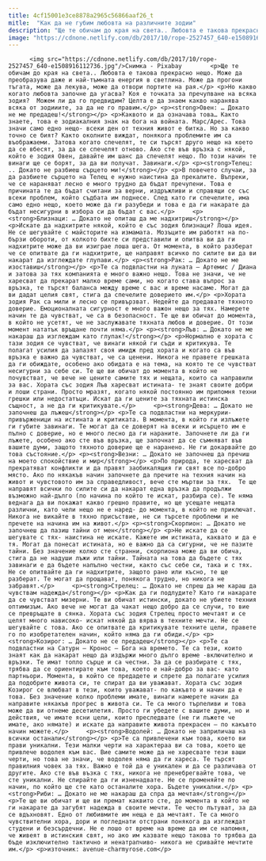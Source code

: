 ```yaml
---
title: 4cf15001e3ce8878a2965c56866aaf26_t
mitle:  "Как да не губим любовта на различните зодии"
description: "Ще те обичам до края на света.. Любовта е такова прекрасно нещо. Може да преобразува даже и най-тъмната енергия в светлина. Може да прогони тъгата, може да лекува, може да отвори портите на рая. Но какво когато любовта започне да угасва? Коя е точката за пречупване на всяка зодия?  Можем ли да го предвидим? Целта …"
image: "https://cdnone.netlify.com/db/2017/10/rope-2527457_640-e1508916112736.jpg"
---
```


          <img src="https://cdnone.netlify.com/db/2017/10/rope-2527457_640-e1508916112736.jpg"/>Снимка - Pixabay        <p>Ще те обичам до края на света.. Любовта е такова прекрасно нещо. Може да преобразува даже и най-тъмната енергия в светлина. Може да прогони тъгата, може да лекува, може да отвори портите на рая.</p> <p>Но какво когато любовта започне да угасва? Коя е точката за пречупване на всяка зодия?  Можем ли да го предвидим? Целта е да знаем какво наранява всяка от зодииите, за да не го правим.</p> <p><strong>Овен: … Докато не ме предадеш!</strong></p> <p>Каквото и да означава това… Както знаете, това е зодиакалния знак на бога на войната. Марс/Арес. Това значи само едно нещо- всеки ден от техния живот е битка. Но за какво точно се бият? Както околните виждат, понякога проблемите им са въображаеми. Затова когато спечелят, те си търсят друго нещо на което да се вбесят, за да се спечелят отново. Ако сте във връзка с някой, който е зодия Овен, давайте им шанс да спечелят нещо. По този начин те винаги ще се борят, за да ви получат. Завинаги.</p> <p><strong>Телец: .. Докато не разбиеш сърцето ми!</strong></p> <p>В повечето случаи, за да разбиете сърцето на Телец е нужно наистина да прекалите. Въпреки, че се нараняват лесно е много трудно да бъдат пречупени. Това е причината те да бъдат считани за верни, издръжливи и справящи се със всеки проблем, който съдбата им поднесе. След като ги спечелите, има само едно нещо, което може да ги разубеди и това е да ги накарате да бъдат несигурни в избора си да бъдат с вас.</p>     <p><strong>Близнаци: … Докато не опиташ да ме надхитриш</strong></p> <p>Искате да надхитрите някой, който е със зодия близнаци? Лоша идея. Не се шегувайте с майсторите на измамата. Мозъците им работят на по-бързи обороти, от колкото бихте си представили и опитва ви да ги надхитрите може да ви изиграе лоша шега. От момента, в който разберат че се опитвате да ги надхитрите, ще направят всичко по силите ви да ви накарат да изглеждате глупави.</p> <p><strong>Рак: … Докато не ме изоставиш</strong></p> <p>Те са подвластни на луната – Артемис / Диана и затова за тях компанията е много важно нещо. Това не значи, че не харесват да прекарат малко време сами, но когато става въпрос за връзка, те търсят баланса между време с вас и време насаме. Могат да ви дадат целия свят, стига да спечелите доверието им.</p> <p>Хората зодия Рак са мили и лесно се привързват. Недейте да предавате тяхното доверие. Емоционалната сигурност е много важон нещо за тях. Намерете начин те да чувстват, че са в безопасност. Те ще ви обичат до момента, в който не усетят, че не заслужавате тяхната любов и доверие. От този момент нататък връщане почти няма.</p> <p><strong>Лъв: … Докато не ме накараш да изглеждам като глупак!</strong></p> <p>Нормално е хората с тази зодия се чувстват, че винаги някой ги съди и критикува. Те полагат усилия да запазят своя имидж пред хората и когато са във връзка е важно да чувстват, че са ценени. Никога не правете грешката да ги обиждате, особено ако обидата е на тема, на която те се чувстват несигурни за себе си. Те ще ви обичат до момента в който не почувстват, че вече не цените самите тях и нещата, които са направили за вас. Хората със зодия Лъв харесват истината- те знаят своите добри и лоши страни. Просто мразят, когато някой постоянно им припомня техни грешки или недостатъци. Искат да ги цените за тяхната истинска същност, а не да ги критикувате.</p>     <p><strong>Дева: … Докато не започнеш да лъжеш</strong></p> <p>Те са подвластни на меркурии- привърженици на истината и критиката. В момента, в който ги излъжете ги губите завинаги. Те могат да се доверят на всеки и исърцето им е пълно с доверие, но е много лесно да ги нараните. Започнете ли да ги лъжете, особено ако сте във връзка, ще започнат да се съмняват във вашите думи, защото тяхното доверие ще е наранено. Не ги докарвайте до това състояние.</p> <p><strong>Везни: … Докато не започнеш да пречиш на моето спокойствие и мир</strong></p> <p>По природа, те харесват да прекратяват конфликти и да правят заобикалящия ги свят все по-добро място. Ако по някакъв начин започнете да пречите на техния начин на живот и чувстовото им за справедливост, вече сте мъртви за тях.  Те ще направят всички по силите си да накарат една връзка да продължи възможно най-дълго (по начина по който те искат, разбира се). Те няма веднага да ви покажат какво грешно правите, но ще усещате нещата различни, като чели нещо не е наред- до момента, в който не приключат. Никога не викайте в тяхно присъствие, не си търсете проблеми и не пречете на начина им на живот.</p> <p><strong>Скорпион: … Докато не започнеш да пазиш тайни от мен</strong></p> <p>Не искате да се шегувате с тях- наистина не искате. Кажете им истината, каквато и да е тя. Могат да понесат истината, но е важно да са сигурни, че не пазите тайни. Без значение колко сте странни, скорпиона може да ви обича, стига да не надуши лъжи или тайни. Тайната на това да бъдете с тях завинаги е да бъдете напълно честни, както със себе си, така и с тях. Не се опитвайте да ги надхитрите, защото рано или късно, те ще разберат. Те могат да прощават, понякога трудно, но никога не забравят.</p>     <p><strong>Стрелец: … Докато не спреш да ме караш да чувствам надежда</strong></p> <p>Как да ги подлудите? Като ги накарате да се чувстват мизерни. Те ви обичат истински, докато не убиете техния оптимизъм. Ако вече не могат да чакат нещо добро да се случи, то вие се превръщате в сянка. Хората със зодия Стрелец просто мечтаят и се целят много нависоко- искат някой да вярва в техните мечти. Не се шегувайте с това. Ако се опитвате да критикувате техните цели, правете го по изобретателен начин, който няма да ги обиди.</p> <p><strong>Козирог: … Докато не се предадеш</strong></p> <p>Те са подвластни на Сатурн – Кронос – Бога на времето. Те са тези, които знаят как да накарат нещо да издържи много дълго време -включително и връзки. Те имат топло сърце и са честни. За да се разбирате с тях, трябва да се ориентирате към това, което е най-добро за вас- като партньори. Момента, в който се предадете и спрете да полагате усилия да подобрите живота си, те спират да ви уважават. Хората със зодия Козирог се влюбват в тези, които уважават- по какъвто и начин да е това. Без значение колко проблеми имате, винаги намерете начин да направите някакъв прогрес в живота си. Те са много търпеливи и това може да ви отнеме десетилетия. Просто ги убедете с вашите думи, но и действия, че имате ясни цели, които преследвате (не ги лъжете че имате, ако нямате) и искате да направите живота прекрасен – по какъвто начин можете.</p>     <p><strong>Водолей: … Докато не заприличаш на всички останали</strong></p> <p>Те са привлечени към това, което ви прави уникални. Тези малки черти на характераа ви са това, което ще привлече водолея към вас. Вие самите може да не харесвате тези ваши черти, но това не значи, че водолея няма да ги хареса. Те търсят правилния човек за тях. Важно е той да е уникален и да се различава от другите. Ако сте във възка с тях, никога не пренебрегвайте това, че сте уникални. Не спирайте да ги изненадвате. Не се променяйте по начин, по който ще сте като останалите хора. Бъдете уникални.</p> <p><strong>Риби: … Докато не ме накараш да спра да мечтая</strong></p> <p>Те ще ви обичат и ще ви премат каквито сте, до момента в който не ги накарате да загубят надежда в своите мечти. Те често пътуват, за да се вдъхновят. Едно от любивмите им неща е да мечтаят. Те са много чувствителни хора, дори и погледнати отстрани понякога да изглеждат студени и безсърдечни. Не е лошо от време на време да им се напомня, че живеят в истинския свят, но ако им казвате нещо такова то трябва да бъде изключително тактично и ненатрапчиво- никога не сривайте мечтите им.</p> <p>източник: avenue-charmyrose.com</p>        